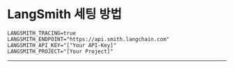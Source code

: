 # LangSmith 세팅 방법

```
LANGSMITH_TRACING=true
LANGSMITH_ENDPOINT="https://api.smith.langchain.com"
LANGSMITH_API_KEY="["Your API-Key]"
LANGSMITH_PROJECT="[Your Project]"
```
---